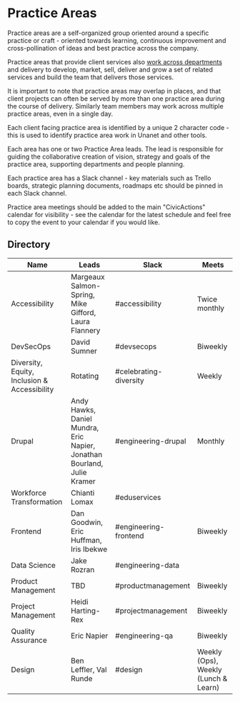 # Practice Areas

Practice areas are a self-organized group oriented around a specific practice or craft - oriented towards learning, continuous improvement and cross-pollination of ideas and best practice across the company.

Practice areas that provide client services also [work across departments](working-with-depts.md) and delivery to develop, market, sell, deliver and grow a set of related services and build the team that delivers those services.

It is important to note that practice areas may overlap in places, and that client projects can often be served by more than one practice area during the course of delivery. Similarly team members may work across multiple practice areas, even in a single day.

Each client facing practice area is identified by a unique 2 character code - this is used to identify practice area work in Unanet and other tools.

Each area has one or two Practice Area leads. The lead is responsible for guiding the collaborative creation of vision, strategy and goals of the practice area, supporting departments and people planning.

Each practice area has a Slack channel - key materials such as Trello boards, strategic planning documents, roadmaps etc should be pinned in each Slack channel.

Practice area meetings should be added to the main "CivicActions" calendar for visibility - see the calendar for the latest schedule and feel free to copy the event to your calendar if you would like.

## Directory

| Name                                         | Leads                                                                   | Slack                  | Meets                           |
| -------------------------------------------- | ----------------------------------------------------------------------- | ---------------------- | ------------------------------- |
| Accessibility                                | Margeaux Salmon-Spring, Mike Gifford, Laura Flannery                    | #accessibility         | Twice monthly                   |
| DevSecOps                                    | David Sumner                                                            | #devsecops             | Biweekly                        |
| Diversity, Equity, Inclusion & Accessibility | Rotating                                                                | #celebrating-diversity | Weekly                          |
| Drupal                                       | Andy Hawks, Daniel Mundra, Eric Napier, Jonathan Bourland, Julie Kramer | #engineering-drupal    | Monthly                         |
| Workforce Transformation                     | Chianti Lomax                                                           | #eduservices           |                                 |
| Frontend                                     | Dan Goodwin, Eric Huffman, Iris Ibekwe                                  | #engineering-frontend  | Biweekly                        |
| Data Science                                 | Jake Rozran                                                             | #engineering-data      |                                 |
| Product Management                           | TBD                                                                     | #productmanagement     | Biweekly                        |
| Project Management                           | Heidi Harting-Rex                                                       | #projectmanagement     | Biweekly                        |
| Quality Assurance                            | Eric Napier                                                             | #engineering-qa        | Biweekly                        |
| Design                                       | Ben Leffler, Val Runde                                                  | #design                | Weekly (Ops), Weekly (Lunch & Learn) |
